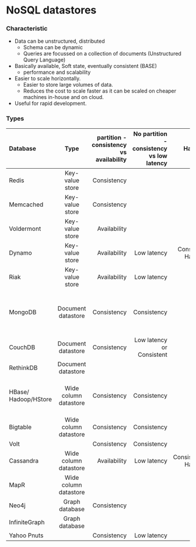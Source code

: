 # NoSQL datastores

### Characteristic
- Data can be unstructured, distributed
  - Schema can be dynamic
  - Queries are focussed on a collection of documents (Unstructured Query Language)
- Basically available, Soft state, eventually consistent (BASE)  
  - performance and scalability
- Easier to scale horizontally.
  - Easier to store large volumes of data. 
  - Reduces the cost to scale faster as it can be scaled on cheaper machines in-house and on cloud.
- Useful for rapid development. 

### Types

| Database | Type | partition - consistency vs availability | No partition - consistency vs low latency | Hashing | Use case |
| :---        |    :----:   |          ---: | ---: | ---: | ---: |
| Redis | Key-value store | Consistency | | | Cache| 
| Memcached | Key-value store | Consistency | | | Cache|
| Voldermont | Key-value store | Availability | | | Shopping basket|
| Dynamo   | Key-value store | Availability | Low latency| Consistent Hashing | Order History|
| Riak   | Key-value store | Availability | Low latency| | Shopping basket, Big data|
| MongoDB | Document datastore | Consistency | Consistency | | Order history, Website, Social network, Big data |
| CouchDB | Document datastore | Consistency | Low latency or Consistent | | Order history, Website |
| RethinkDB | Document datastore | | | | Social network |
| HBase/ Hadoop/HStore | Wide column datastore | Consistency| Consistency | | Order history, Social network, Big data |
| Bigtable | Wide column datastore | Consistency| Consistency |||
| Volt | | Consistency| Consistency |||
| Cassandra | Wide column datastore | Availability | Low latency | Consistency Hashing| Shopping basket|
| MapR | Wide column datastore |||||
| Neo4j | Graph database | Consistency ||| OLTP |
| InfiniteGraph | Graph database |||||
| Yahoo Pnuts | | Consistency | Low latency |||
